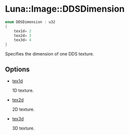 # Luna::Image::DDSDimension

```c++
enum DDSDimension : u32
{
    tex1d= 2
    tex2d= 3
    tex3d= 4
}
```

Specifies the dimension of one DDS texture. 

## Options
* [tex1d](group___image_1gga2b7189cde25cf81d2d8d04a0f7197be0a2be0dbf8f8b01dfb26ff8c464caad189.md)

    1D texture. 

* [tex2d](group___image_1gga2b7189cde25cf81d2d8d04a0f7197be0a68d62dd2c0dea0a7386e98c6d9e95a1e.md)

    2D texture. 

* [tex3d](group___image_1gga2b7189cde25cf81d2d8d04a0f7197be0a46435dfdd61fe1af7248de1e8751b1cd.md)

    3D texture. 

